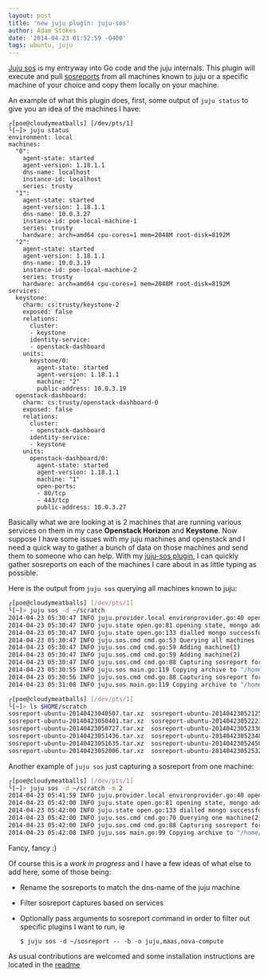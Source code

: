 ```yaml
---
layout: post
title: 'new juju plugin: juju-sos'
author: Adam Stokes
date: '2014-04-23 01:52:59 -0400'
tags: ubuntu, juju
---
```

[Juju sos](https://github.com/battlemidget/juju-sos) is my entryway into Go code and the juju internals. This plugin will execute and pull [sosreports](https://github.com/sosreport/sos) from all machines known to juju or a specific machine of your choice and copy them locally on your machine.

An example of what this plugin does, first, some output of `juju status` to give you an idea of the machines I have:

    ┌[poe@cloudymeatballs] [/dev/pts/1] 
    └[~]> juju status
    environment: local
    machines:
      "0":
        agent-state: started
        agent-version: 1.18.1.1
        dns-name: localhost
        instance-id: localhost
        series: trusty
      "1":
        agent-state: started
        agent-version: 1.18.1.1
        dns-name: 10.0.3.27
        instance-id: poe-local-machine-1
        series: trusty
        hardware: arch=amd64 cpu-cores=1 mem=2048M root-disk=8192M
      "2":
        agent-state: started
        agent-version: 1.18.1.1
        dns-name: 10.0.3.19
        instance-id: poe-local-machine-2
        series: trusty
        hardware: arch=amd64 cpu-cores=1 mem=2048M root-disk=8192M
    services:
      keystone:
        charm: cs:trusty/keystone-2
        exposed: false
        relations:
          cluster:
          - keystone
          identity-service:
          - openstack-dashboard
        units:
          keystone/0:
            agent-state: started
            agent-version: 1.18.1.1
            machine: "2"
            public-address: 10.0.3.19
      openstack-dashboard:
        charm: cs:trusty/openstack-dashboard-0
        exposed: false
        relations:
          cluster:
          - openstack-dashboard
          identity-service:
          - keystone
        units:
          openstack-dashboard/0:
            agent-state: started
            agent-version: 1.18.1.1
            machine: "1"
            open-ports:
            - 80/tcp
            - 443/tcp
            public-address: 10.0.3.27

Basically what we are looking at is 2 machines that are running various services on them in my case **Openstack Horizon** and **Keystone**. Now suppose I have some issues with my juju machines and openstack and I need a quick way to gather a bunch of data on those machines and send them to someone who can help. With my [juju-sos plugin](https://github.com/battlemidget/juju-sos), I can quickly gather sosreports on each of the machines I care about in as little typing as possible.

Here is the output from `juju sos` querying all machines known to juju:

```bash
┌[poe@cloudymeatballs] [/dev/pts/1] 
└[~]> juju sos -d ~/scratch
2014-04-23 05:30:47 INFO juju.provider.local environprovider.go:40 opening environment "local"
2014-04-23 05:30:47 INFO juju.state open.go:81 opening state, mongo addresses: ["10.0.3.1:37017"]; entity ""
2014-04-23 05:30:47 INFO juju.state open.go:133 dialled mongo successfully
2014-04-23 05:30:47 INFO juju.sos.cmd cmd.go:53 Querying all machines
2014-04-23 05:30:47 INFO juju.sos.cmd cmd.go:59 Adding machine(1)
2014-04-23 05:30:47 INFO juju.sos.cmd cmd.go:59 Adding machine(2)
2014-04-23 05:30:47 INFO juju.sos.cmd cmd.go:88 Capturing sosreport for machine 1
2014-04-23 05:30:55 INFO juju.sos main.go:119 Copying archive to "/home/poe/scratch"
2014-04-23 05:30:56 INFO juju.sos.cmd cmd.go:88 Capturing sosreport for machine 2
2014-04-23 05:31:08 INFO juju.sos main.go:119 Copying archive to "/home/poe/scratch"

┌[poe@cloudymeatballs] [/dev/pts/1] 
└[~]> ls $HOME/scratch
sosreport-ubuntu-20140423040507.tar.xz  sosreport-ubuntu-20140423052125.tar.xz  sosreport-ubuntu-20140423052545.tar.xz
sosreport-ubuntu-20140423050401.tar.xz  sosreport-ubuntu-20140423052223.tar.xz  sosreport-ubuntu-20140423052600.tar.xz
sosreport-ubuntu-20140423050727.tar.xz  sosreport-ubuntu-20140423052330.tar.xz  sosreport-ubuntu-20140423052610.tar.xz
sosreport-ubuntu-20140423051436.tar.xz  sosreport-ubuntu-20140423052348.tar.xz  sosreport-ubuntu-20140423053052.tar.xz
sosreport-ubuntu-20140423051635.tar.xz  sosreport-ubuntu-20140423052450.tar.xz  sosreport-ubuntu-20140423053101.tar.xz
sosreport-ubuntu-20140423052006.tar.xz  sosreport-ubuntu-20140423052532.tar.xz
```

Another example of `juju sos` just capturing a sosreport from one machine:

```bash
┌[poe@cloudymeatballs] [/dev/pts/1] 
└[~]> juju sos -d ~/scratch -m 2
2014-04-23 05:41:59 INFO juju.provider.local environprovider.go:40 opening environment "local"
2014-04-23 05:42:00 INFO juju.state open.go:81 opening state, mongo addresses: ["10.0.3.1:37017"]; entity ""
2014-04-23 05:42:00 INFO juju.state open.go:133 dialled mongo successfully
2014-04-23 05:42:00 INFO juju.sos.cmd cmd.go:70 Querying one machine(2)
2014-04-23 05:42:00 INFO juju.sos.cmd cmd.go:88 Capturing sosreport for machine 2
2014-04-23 05:42:08 INFO juju.sos main.go:99 Copying archive to "/home/poe/scratch"
```

Fancy, fancy :)

Of course this is a _work in progress_ and I have a few ideas of what else to add here, some of those being:

*   Rename the sosreports to match the dns-name of the juju machine
*   Filter sosreport captures based on services
*   Optionally pass arguments to sosreport command in order to filter out specific plugins I want to run, ie

    `$ juju sos -d ~/sosreport -- -b -o juju,maas,nova-compute`

As usual contributions are welcomed and some installation instructions are located in the [readme](https://github.com/battlemidget/juju-sos/blob/master/README.md)
